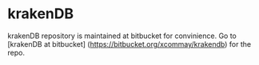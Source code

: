 # krakenDB

krakenDB repository is maintained at bitbucket for convinience. Go to [krakenDB at bitbucket] (https://bitbucket.org/xcommay/krakendb) for the repo.

